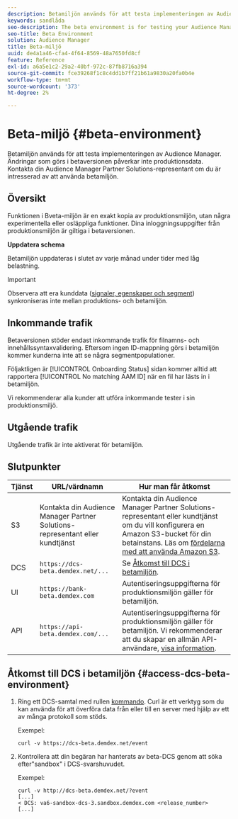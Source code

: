 ```yaml
---
description: Betamiljön används för att testa implementeringen av Audience Manager. Ändringar som görs i betaversionen påverkar inte produktionsdata. Kontakta din Audience Manager Partner Solutions-representant om du är intresserad av att använda betamiljön.
keywords: sandlåda
seo-description: The beta environment is for testing your Audience Manager implementation. Changes made in beta do not affect production data. Contact your Audience Manager Partner Solutions representative if you're interested in using the beta environment.
seo-title: Beta Environment
solution: Audience Manager
title: Beta-miljö
uuid: de4a1a46-cfa4-4f64-8569-48a7650fd8cf
feature: Reference
exl-id: a6a5e1c2-29a2-40bf-972c-87fb8716a394
source-git-commit: fce39268f1c8c4dd1b7ff21b61a9830a20fa0b4e
workflow-type: tm+mt
source-wordcount: '373'
ht-degree: 2%

---
```


# Beta-miljö {#beta-environment}

Betamiljön används för att testa implementeringen av Audience Manager. Ändringar som görs i betaversionen påverkar inte produktionsdata. Kontakta din Audience Manager Partner Solutions-representant om du är intresserad av att använda betamiljön.

## Översikt

Funktionen i Bveta-miljön är en exakt kopia av produktionsmiljön, utan några experimentella eller osläppliga funktioner. Dina inloggningsuppgifter från produktionsmiljön är giltiga i betaversionen.

**Uppdatera schema**

Betamiljön uppdateras i slutet av varje månad under tider med låg belastning.

>[!IMPORTANT]
>
>Observera att era kunddata ([signaler, egenskaper och segment](https://experienceleague.adobe.com/docs/audience-manager/user-guide/reference/signal-trait-segment.html?lang=en)) synkroniseras inte mellan produktions- och betamiljön.

## Inkommande trafik

Betaversionen stöder endast inkommande trafik för filnamns- och innehållssyntaxvalidering. Eftersom ingen ID-mappning görs i betamiljön kommer kunderna inte att se några segmentpopulationer.

Följaktligen är [!UICONTROL Onboarding Status] sidan kommer alltid att rapportera [!UICONTROL No matching AAM ID] när en fil har lästs in i betamiljön.

Vi rekommenderar alla kunder att utföra inkommande tester i sin produktionsmiljö.

## Utgående trafik

Utgående trafik är inte aktiverat för betamiljön.

## Slutpunkter

| Tjänst | URL/värdnamn | Hur man får åtkomst |
|--- |--- | --- |
| S3 | Kontakta din Audience Manager Partner Solutions-representant eller kundtjänst | Kontakta din Audience Manager Partner Solutions-representant eller kundtjänst om du vill konfigurera en Amazon S3-bucket för din betainstans. Läs om [fördelarna med att använda Amazon S3](../reference/amazon-s3.md). |
| DCS | `https://dcs-beta.demdex.net/...` | Se [Åtkomst till DCS i betamiljön](../reference/beta-environment.md#access-dcs-beta-environment). |
| UI | `https://bank-beta.demdex.com` | Autentiseringsuppgifterna för produktionsmiljön gäller för betamiljön. |
| API | `https://api-beta.demdex.com/...` | Autentiseringsuppgifterna för produktionsmiljön gäller för betamiljön. Vi rekommenderar att du skapar en allmän API-användare, [visa information](../api/rest-api-main/aam-api-getting-started.md#requirements). |

## Åtkomst till DCS i betamiljön {#access-dcs-beta-environment}

1. Ring ett DCS-samtal med rullen [kommando](https://curl.haxx.se/docs/manpage.html). Curl är ett verktyg som du kan använda för att överföra data från eller till en server med hjälp av ett av många protokoll som stöds.

   Exempel:

   `curl -v https://dcs-beta.demdex.net/event`

1. Kontrollera att din begäran har hanterats av beta-DCS genom att söka efter&quot;sandbox&quot; i DCS-svarshuvudet.

   Exempel:

   ```
   curl -v http://dcs-beta.demdex.net/?event
   [...]
   < DCS: va6-sandbox-dcs-3.sandbox.demdex.com <release_number>
   [...]
   ```

<!--

1. Determine the load balancer's endpoint IP addresses.

   Run the `dig`  [command](https://en.wikipedia.org/wiki/Dig_(command)) to determine the IP address of the nearest load balancer. The `dig` command queries the Domain Name System and returns the name and IP addresses of the [!DNL Audience Manager] [!UICONTROL Data Collection Servers (DCS)].

   ```
   dig dcs-beta.demdex.net
   ...
   dcs-sandbox-1754093861.us-east-1.elb.amazonaws.com. 60 IN A 52.87.15.51
   dcs-sandbox-1754093861.us-east-1.elb.amazonaws.com. 60 IN A 50.16.150.8
   dcs-sandbox-1754093861.us-east-1.elb.amazonaws.com. 60 IN A 52.2.228.100
   ```

2. Using one of the addresses in the above table, add a static DNS entry in the [!DNL /etc/hosts] file.

   On Windows, modify [!DNL c:\WINDOWS\system32\drivers\etc\hosts].

   For example:

   [!DNL 52.87.15.51 *`samplepartner`*.demdex.net]

   >[!NOTE]
   >
   >The addresses change occasionally, so you must keep your [!DNL /etc/hosts] file up to date.

   Additionally, if you need to set up ID synchronization, you must add a similar entry for [!DNL dpm.demdex.net.]

   [!DNL 52.87.15.51 dpm.demdex.net]. 

3. Make a DCS call, using the `curl` [command](https://curl.haxx.se/docs/manpage.html). Curl is a tool to transfer data from or to a server, using one of many supported protocols.

   For example:

   [!DNL https://<domain>/event?product=camera] 

4. Verify that your request was served by the beta DCS by looking for "sandbox" in the DCS response header.

   For example:

   ```
   curl -v https://dcs-beta.demdex.net/?event
   [...]
   < DCS: va6-sandbox-dcs-3.sandbox.demdex.com <release_number>
   [...]
   ```

   -->
